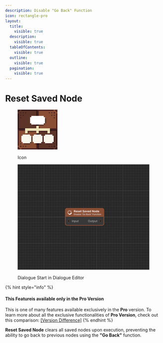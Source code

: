 ```yaml
---
description: Disable "Go Back" Function
icon: rectangle-pro
layout:
  title:
    visible: true
  description:
    visible: true
  tableOfContents:
    visible: true
  outline:
    visible: true
  pagination:
    visible: true
---
```


# Reset Saved Node

<div><figure><img src="../../.gitbook/assets/MT_Node_ResetSavedNode.png" alt="" width="128"><figcaption><p>Icon</p></figcaption></figure> <figure><img src="../../.gitbook/assets/Zrzut ekranu (90).png" alt="" width="563"><figcaption><p>Dialogue Start in Dialogue Editor</p></figcaption></figure></div>

{% hint style="info" %}
#### This Featureis available only in the **Pro Version**

This is one of many features available exclusively in the **Pro** version. To learn more about all the exclusive functionalities of **Pro Version**, check out this comparison: [\[Version Difference\]](../../getting-started/quickstart.md)
{% endhint %}

**Reset Saved Node** clears all saved nodes upon execution, preventing the ability to go back to previous nodes using the **"Go Back"** function.
